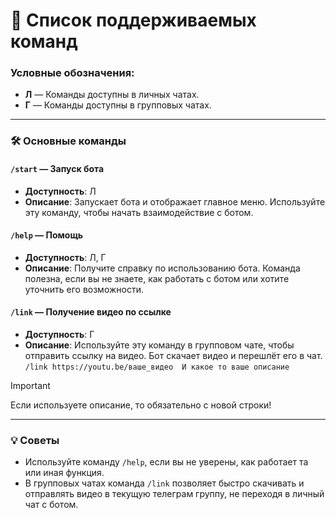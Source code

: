 # 📜 Список поддерживаемых команд

### Условные обозначения:
- **Л** — Команды доступны в личных чатах.
- **Г** — Команды доступны в групповых чатах.

---

### 🛠 Основные команды

#### `/start` — Запуск бота
- **Доступность**: Л
- **Описание**: Запускает бота и отображает главное меню. Используйте эту команду, чтобы начать взаимодействие с ботом.

#### `/help` — Помощь
- **Доступность**: Л, Г
- **Описание**: Получите справку по использованию бота. Команда полезна, если вы не знаете, как работать с ботом или хотите уточнить его возможности.

#### `/link` — Получение видео по ссылке
- **Доступность**: Г
- **Описание**: Используйте эту команду в групповом чате, чтобы отправить ссылку на видео. Бот скачает видео и перешлёт его в чат.
      ```
      /link https://youtu.be/ваше_видео 
      И какое то ваше описание
      ```
> [!IMPORTANT]
> Если используете описание, то обязательно с новой строки!


---

### 💡 Советы
- Используйте команду `/help`, если вы не уверены, как работает та или иная функция.
- В групповых чатах команда `/link` позволяет быстро скачивать и отправлять видео в текущую телеграм группу, не переходя в личный чат с ботом.

